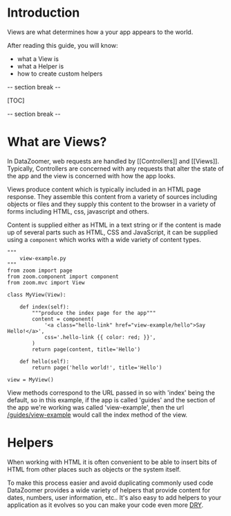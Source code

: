 
Introduction
====

Views are what determines how a your app appears to the world.

After reading this guide, you will know:

* what a View is
* what a Helper is
* how to create custom helpers

-- section break --

[TOC]

-- section break --

What are Views?
====
In DataZoomer, web requests are handled by [[Controllers]] and [[Views]].
Typically, Controllers are concerned with any requests that alter the state of
the app and the view is concerned with how the app looks.

Views produce content which is typically included in an HTML page response.
They assemble this content from a variety of sources including objects or files
and they supply this content to the browser in a variety of forms including
HTML, css, javascript and others.

Content is supplied either as HTML in a text string or if the content is made
up of several parts such as HTML, CSS and JavaScript, it can be supplied using
a <code>component</code> which works with a wide variety of content types.


    """
        view-example.py
    """
    from zoom import page
    from zoom.component import component
    from zoom.mvc import View
    
    class MyView(View):
    
        def index(self):
            """produce the index page for the app"""
            content = component(
                '<a class="hello-link" href="view-example/hello">Say Hello!</a>',
                css='.hello-link {{ color: red; }}',
            )
            return page(content, title='Hello')
    
        def hello(self):
            return page('hello world!', title='Hello')
    
    view = MyView()


View methods correspond to the URL passed in so with 'index' being the default, so in this example, if the app is called 'guides' and the section of the app we're working was called 'view-example', then the url <a href="/guides/view-example">/guides/view-example</a> would call the index method of the view.



Helpers
====
When working with HTML it is often convenient to be able to insert bits of HTML
from other places such as objects or the system itself.  

To make this process easier and avoid duplicating commonly used code DataZoomer
provides a wide variety of helpers that provide content for dates, numbers,
user information, etc..  It's also easy to add helpers to your application as
it evolves so you can make your code even more <a href="https://en.wikipedia.org/wiki/Don%27t_repeat_yourself">DRY</a>.

